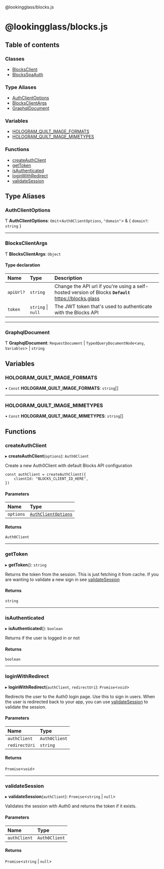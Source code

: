 @lookingglass/blocks.js

# @lookingglass/blocks.js

## Table of contents

### Classes

- [BlocksClient](classes/BlocksClient.md)
- [BlocksSpaAuth](classes/BlocksSpaAuth.md)

### Type Aliases

- [AuthClientOptions](README.md#authclientoptions)
- [BlocksClientArgs](README.md#blocksclientargs)
- [GraphqlDocument](README.md#graphqldocument)

### Variables

- [HOLOGRAM\_QUILT\_IMAGE\_FORMATS](README.md#hologram_quilt_image_formats)
- [HOLOGRAM\_QUILT\_IMAGE\_MIMETYPES](README.md#hologram_quilt_image_mimetypes)

### Functions

- [createAuthClient](README.md#createauthclient)
- [getToken](README.md#gettoken)
- [isAuthenticated](README.md#isauthenticated)
- [loginWithRedirect](README.md#loginwithredirect)
- [validateSession](README.md#validatesession)

## Type Aliases

### AuthClientOptions

Ƭ **AuthClientOptions**: `Omit`<`Auth0ClientOptions`, ``"domain"``\> & { `domain?`: `string`  }

___

### BlocksClientArgs

Ƭ **BlocksClientArgs**: `Object`

#### Type declaration

| Name | Type | Description |
| :------ | :------ | :------ |
| `apiUrl?` | `string` | Change the API url if you're using a self-hosted version of Blocks **`Default`** https://blocks.glass |
| `token` | `string` \| ``null`` | The JWT token that's used to authenticate with the Blocks API |

___

### GraphqlDocument

Ƭ **GraphqlDocument**: `RequestDocument` \| `TypedQueryDocumentNode`<`any`, `Variables`\> \| `string`

## Variables

### HOLOGRAM\_QUILT\_IMAGE\_FORMATS

• `Const` **HOLOGRAM\_QUILT\_IMAGE\_FORMATS**: `string`[]

___

### HOLOGRAM\_QUILT\_IMAGE\_MIMETYPES

• `Const` **HOLOGRAM\_QUILT\_IMAGE\_MIMETYPES**: `string`[]

## Functions

### createAuthClient

▸ **createAuthClient**(`options`): `Auth0Client`

Create a new Auth0Client with default Blocks API configuration
```tsx
const authClient = createAuthClient({
	clientId: "BLOCKS_CLIENT_ID_HERE",
})
```

#### Parameters

| Name | Type |
| :------ | :------ |
| `options` | [`AuthClientOptions`](README.md#authclientoptions) |

#### Returns

`Auth0Client`

___

### getToken

▸ **getToken**(): `string`

Returns the token from the session. This is just fetching it from cache.
If you are wanting to validate a new sign in see [validateSession](README.md#validatesession)

#### Returns

`string`

___

### isAuthenticated

▸ **isAuthenticated**(): `boolean`

Returns if the user is logged in or not

#### Returns

`boolean`

___

### loginWithRedirect

▸ **loginWithRedirect**(`authClient`, `redirectUri`): `Promise`<`void`\>

Redirects the user to the Auth0 login page. Use this to sign in users. When the user is redirected back to your app, you can use [validateSession](README.md#validatesession) to validate the session.

#### Parameters

| Name | Type |
| :------ | :------ |
| `authClient` | `Auth0Client` |
| `redirectUri` | `string` |

#### Returns

`Promise`<`void`\>

___

### validateSession

▸ **validateSession**(`authClient`): `Promise`<`string` \| ``null``\>

Validates the session with Auth0 and returns the token if it exists.

#### Parameters

| Name | Type |
| :------ | :------ |
| `authClient` | `Auth0Client` |

#### Returns

`Promise`<`string` \| ``null``\>
